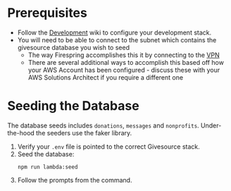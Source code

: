 # Prerequisites
* Follow the [Development](development.md) wiki to configure your development stack.
* You will need to be able to connect to the subnet which contains the givesource database you wish to seed
  * The way Firespring accomplishes this it by connecting to the [VPN](https://github.com/firespring/engineering-devops/blob/master/documentation/vpn.md)
  * There are several additional ways to accomplish this based off how your AWS Account has been configured - discuss these with your AWS Solutions Architect if you require a different one

# Seeding the Database
The database seeds includes `donations`, `messages` and `nonprofits`. Under-the-hood the seeders use the faker library.

1. Verify your `.env` file is pointed to the correct Givesource stack.
2. Seed the database:
	```
	npm run lambda:seed
	```
3. Follow the prompts from the command.
